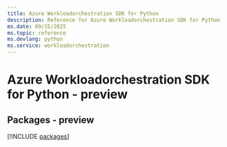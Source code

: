 ```yaml
---
title: Azure Workloadorchestration SDK for Python
description: Reference for Azure Workloadorchestration SDK for Python
ms.date: 09/15/2025
ms.topic: reference
ms.devlang: python
ms.service: workloadorchestration
---
```

# Azure Workloadorchestration SDK for Python - preview
## Packages - preview
[!INCLUDE [packages](workloadorchestration-index.md)]